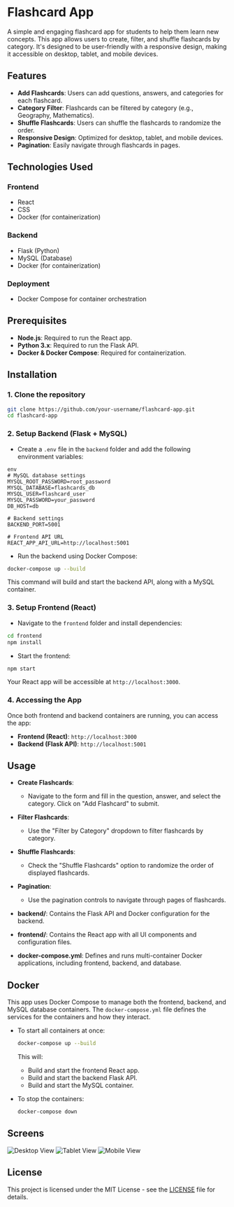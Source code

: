 
# Flashcard App

A simple and engaging flashcard app for students to help them learn new concepts. This app allows users to create, filter, and shuffle flashcards by category. It's designed to be user-friendly with a responsive design, making it accessible on desktop, tablet, and mobile devices.

## Features

- **Add Flashcards**: Users can add questions, answers, and categories for each flashcard.
- **Category Filter**: Flashcards can be filtered by category (e.g., Geography, Mathematics).
- **Shuffle Flashcards**: Users can shuffle the flashcards to randomize the order.
- **Responsive Design**: Optimized for desktop, tablet, and mobile devices.
- **Pagination**: Easily navigate through flashcards in pages.

## Technologies Used

### Frontend
- React
- CSS 
- Docker (for containerization)

### Backend
- Flask (Python)
- MySQL (Database)
- Docker (for containerization)

### Deployment
- Docker Compose for container orchestration

## Prerequisites

- **Node.js**: Required to run the React app.
- **Python 3.x**: Required to run the Flask API.
- **Docker & Docker Compose**: Required for containerization.

## Installation

### 1. Clone the repository

```bash
git clone https://github.com/your-username/flashcard-app.git
cd flashcard-app
```

### 2. Setup Backend (Flask + MySQL)

- Create a `.env` file in the `backend` folder and add the following environment variables:

```
env
# MySQL database settings
MYSQL_ROOT_PASSWORD=root_password
MYSQL_DATABASE=flashcards_db
MYSQL_USER=flashcard_user
MYSQL_PASSWORD=your_password
DB_HOST=db

# Backend settings
BACKEND_PORT=5001

# Frontend API URL
REACT_APP_API_URL=http://localhost:5001

```

- Run the backend using Docker Compose:

```bash
docker-compose up --build
```

This command will build and start the backend API, along with a MySQL container.

### 3. Setup Frontend (React)

- Navigate to the `frontend` folder and install dependencies:

```bash
cd frontend
npm install
```

- Start the frontend:

```bash
npm start
```

Your React app will be accessible at `http://localhost:3000`.

### 4. Accessing the App

Once both frontend and backend containers are running, you can access the app:

- **Frontend (React)**: `http://localhost:3000`
- **Backend (Flask API)**: `http://localhost:5001`

## Usage

- **Create Flashcards**:
  - Navigate to the form and fill in the question, answer, and select the category. Click on "Add Flashcard" to submit.
  
- **Filter Flashcards**:
  - Use the "Filter by Category" dropdown to filter flashcards by category.
  
- **Shuffle Flashcards**:
  - Check the "Shuffle Flashcards" option to randomize the order of displayed flashcards.
  
- **Pagination**:
  - Use the pagination controls to navigate through pages of flashcards.

- **backend/**: Contains the Flask API and Docker configuration for the backend.
- **frontend/**: Contains the React app with all UI components and configuration files.
- **docker-compose.yml**: Defines and runs multi-container Docker applications, including frontend, backend, and database.

## Docker

This app uses Docker Compose to manage both the frontend, backend, and MySQL database containers. The `docker-compose.yml` file defines the services for the containers and how they interact.

- To start all containers at once:

  ```bash
  docker-compose up --build
  ```

  This will:
  - Build and start the frontend React app.
  - Build and start the backend Flask API.
  - Build and start the MySQL container.

- To stop the containers:

  ```bash
  docker-compose down
  ```

## Screens
![Desktop View](images/Desktop.png)
![Tablet View](images/Tablet.png)
![Mobile View](images/Mobile.png)

## License

This project is licensed under the MIT License - see the [LICENSE](LICENSE) file for details.
